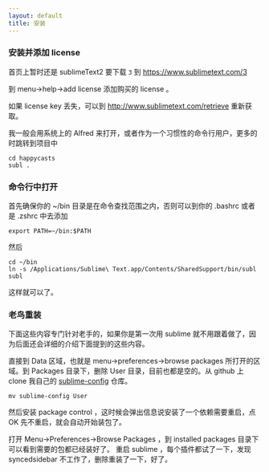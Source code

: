 ```yaml
---
layout: default
title: 安装
---
```


### 安装并添加 license

首页上暂时还是 sublimeText2 要下载 `3` 到 <https://www.sublimetext.com/3>

到 menu->help->add license 添加购买的 license 。

如果 license key 丢失，可以到 <http://www.sublimetext.com/retrieve> 重新获取。

我一般会用系统上的 Alfred 来打开，或者作为一个习惯性的命令行用户，更多的时跳转到项目中

    cd happycasts
    subl .

### 命令行中打开

首先确保你的 ~/bin 目录是在命令查找范围之内，否则可以到你的 .bashrc 或者是 .zshrc 中去添加

    export PATH=~/bin:$PATH

然后

    cd ~/bin
    ln -s /Applications/Sublime\ Text.app/Contents/SharedSupport/bin/subl subl

这样就可以了。

### 老鸟重装

下面这些内容专门针对老手的，如果你是第一次用 sublime 就不用跟着做了，因为后面还会详细的介绍下面提到的这些内容。

直接到 Data 区域，也就是 menu->preferences->browse packages 所打开的区域。到 Packages 目录下，删除 User 目录，目前也都是空的。从 github 上 clone 我自己的 [sublime-config](https://github.com/happypeter/sublime-config) 仓库。

    mv sublime-config User

然后安装 package control ，这时候会弹出信息说安装了一个依赖需要重启，点 OK 先不重启，就会自动开始装包了。

打开 Menu->Preferences->Browse Packages ，到 installed packages 目录下可以看到需要的包都已经装好了。
重启 sublime ，每个插件都试了一下，发现 syncedsidebar 不工作了，删除重装了一下，好了。



